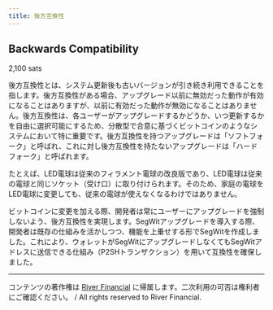 ```yaml
---
title: 後方互換性
---
```


## Backwards Compatibility
2,100 sats

後方互換性とは、システム更新後も古いバージョンが引き続き利用できることを指します。後方互換性がある場合、アップグレード以前に無効だった動作が有効になることはありますが、以前に有効だった動作が無効になることはありません。後方互換性は、各ユーザーがアップグレードするかどうか、いつ更新するかを自由に選択可能にするため、分散型で合意に基づくビットコインのようなシステムにおいて特に重要です。後方互換性を持つアップグレードは「ソフトフォーク」と呼ばれ、これに対し後方互換性を持たないアップグレードは「ハードフォーク」と呼ばれます。

たとえば、LED電球は従来のフィラメント電球の改良版であり、LED電球は従来の電球と同じソケット（受け口）に取り付けられます。そのため、家庭の電球をLED電球に変更しても、従来の電球が使えなくなるわけではありません。

ビットコインに変更を加える際、開発者は常にユーザーにアップグレードを強制しないよう、後方互換性を実現します。SegWitアップグレードを導入する際、開発者は既存の仕組みを活かしつつ、機能を上乗せする形でSegWitを作成しました。これにより、ウォレットがSegWitにアップグレードしなくてもSegWitアドレスに送信できる仕組み（P2SHトランザクション）を用いて互換性を確保しました。

---
コンテンツの著作権は [River Financial](https://river.com/) に帰属します。二次利用の可否は権利者にご確認ください。 / All rights reserved to River Financial.
